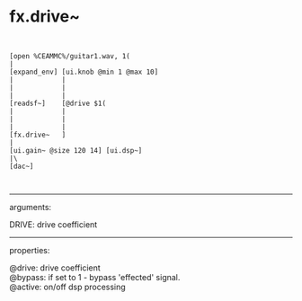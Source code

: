 # fx.drive~

```


[open %CEAMMC%/guitar1.wav, 1(
|
[expand_env] [ui.knob @min 1 @max 10]
|            |
|            |
|            |
[readsf~]    [@drive $1(
|            |
|            |
|            |
[fx.drive~   ]
|
[ui.gain~ @size 120 14] [ui.dsp~]
|\
[dac~]

            
```
---
arguments:

DRIVE: drive
            coefficient<br>

---
properties:

@drive: drive
            coefficient<br>
@bypass: if set to 1 - bypass
            &#39;effected&#39; signal.<br>
@active: on/off dsp
            processing<br>


